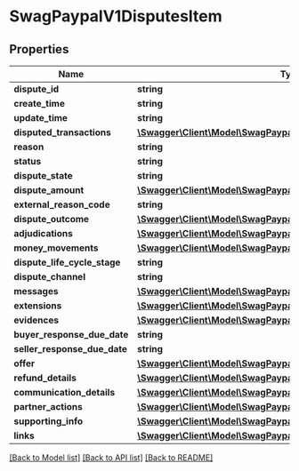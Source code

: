 # SwagPaypalV1DisputesItem

## Properties
Name | Type | Description | Notes
------------ | ------------- | ------------- | -------------
**dispute_id** | **string** |  | [optional] 
**create_time** | **string** |  | [optional] 
**update_time** | **string** |  | [optional] 
**disputed_transactions** | [**\Swagger\Client\Model\SwagPaypalV1DisputesDisputedTransaction[]**](SwagPaypalV1DisputesDisputedTransaction.md) |  | [optional] 
**reason** | **string** |  | [optional] 
**status** | **string** |  | [optional] 
**dispute_state** | **string** |  | [optional] 
**dispute_amount** | [**\Swagger\Client\Model\SwagPaypalV1CommonMoney**](SwagPaypalV1CommonMoney.md) |  | [optional] 
**external_reason_code** | **string** |  | [optional] 
**dispute_outcome** | [**\Swagger\Client\Model\SwagPaypalV1DisputesDisputeOutcome**](SwagPaypalV1DisputesDisputeOutcome.md) |  | [optional] 
**adjudications** | [**\Swagger\Client\Model\SwagPaypalV1DisputesAdjudication[]**](SwagPaypalV1DisputesAdjudication.md) |  | [optional] 
**money_movements** | [**\Swagger\Client\Model\SwagPaypalV1DisputesMoneyMovement[]**](SwagPaypalV1DisputesMoneyMovement.md) |  | [optional] 
**dispute_life_cycle_stage** | **string** |  | [optional] 
**dispute_channel** | **string** |  | [optional] 
**messages** | [**\Swagger\Client\Model\SwagPaypalV1DisputesMessage[]**](SwagPaypalV1DisputesMessage.md) |  | [optional] 
**extensions** | [**\Swagger\Client\Model\SwagPaypalV1DisputesExtensions**](SwagPaypalV1DisputesExtensions.md) |  | [optional] 
**evidences** | [**\Swagger\Client\Model\SwagPaypalV1DisputesEvidence[]**](SwagPaypalV1DisputesEvidence.md) |  | [optional] 
**buyer_response_due_date** | **string** |  | [optional] 
**seller_response_due_date** | **string** |  | [optional] 
**offer** | [**\Swagger\Client\Model\SwagPaypalV1DisputesOffer**](SwagPaypalV1DisputesOffer.md) |  | [optional] 
**refund_details** | [**\Swagger\Client\Model\SwagPaypalV1DisputesRefundDetails**](SwagPaypalV1DisputesRefundDetails.md) |  | [optional] 
**communication_details** | [**\Swagger\Client\Model\SwagPaypalV1DisputesCommunicationDetails**](SwagPaypalV1DisputesCommunicationDetails.md) |  | [optional] 
**partner_actions** | [**\Swagger\Client\Model\SwagPaypalV1DisputesPartnerAction[]**](SwagPaypalV1DisputesPartnerAction.md) |  | [optional] 
**supporting_info** | [**\Swagger\Client\Model\SwagPaypalV1DisputesSupportingInfo[]**](SwagPaypalV1DisputesSupportingInfo.md) |  | [optional] 
**links** | [**\Swagger\Client\Model\SwagPaypalV1CommonLink[]**](SwagPaypalV1CommonLink.md) |  | [optional] 

[[Back to Model list]](../../README.md#documentation-for-models) [[Back to API list]](../../README.md#documentation-for-api-endpoints) [[Back to README]](../../README.md)

